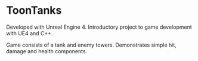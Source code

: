 # ToonTanks

Developed with Unreal Engine 4. Introductory project to game development with UE4 and C++.

Game consists of a tank and enemy towers. Demonstrates simple hit, damage and health components. 

